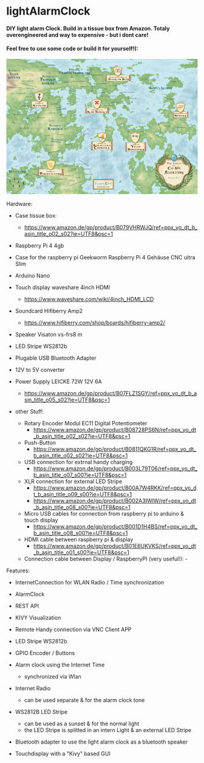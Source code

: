 # lightAlarmClock

#### DIY light alarm Clock. Build in a tissue box from Amazon. Totaly overengineered and way to expensive - but i dont care! 
#### Feel free to use some code or build it for yourself!(:

![lightAlarmClock](https://github.com/lukasbenz/lightAlarmClock/blob/develop/docuImg/world_map_of_cpp_STL_algorithms.png)


Hardware:
- Case tissue box: 
 	- https://www.amazon.de/gp/product/B079VHRWJQ/ref=ppx_yo_dt_b_asin_title_o02_s02?ie=UTF8&psc=1 
- Raspberry Pi 4 4gb    
- Case for the raspberry pi Geekworm Raspberry Pi 4 Gehäuse CNC ultra Slim   
- Arduino Nano
- Touch display waveshare 4inch HDMI
	- https://www.waveshare.com/wiki/4inch_HDMI_LCD
- Soundcard Hifiberry Amp2
	- https://www.hifiberry.com/shop/boards/hifiberry-amp2/
- Speaker Visaton vs-frs8 m
- LED Stripe WS2812b
- Plugable USB Bluetooth Adapter
- 12V to 5V converter
- Power Supply LEICKE 72W 12V 6A
 	- https://www.amazon.de/gp/product/B07FLZ1SGY/ref=ppx_yo_dt_b_asin_title_o05_s02?ie=UTF8&psc=1 
 
- other Stuff:
	- Rotary Encoder Modul EC11 Digital Potentiometer
   		- https://www.amazon.de/gp/product/B08728PS6N/ref=ppx_yo_dt_b_asin_title_o02_s02?ie=UTF8&psc=1
   	- Push-Button
   		- https://www.amazon.de/gp/product/B0811QKG1R/ref=ppx_yo_dt_b_asin_title_o02_s02?ie=UTF8&psc=1 
   	- USB connection for extrnal handy charging 
   		- https://www.amazon.de/gp/product/B003L79T06/ref=ppx_yo_dt_b_asin_title_o07_s00?ie=UTF8&psc=1
	- XLR connection for external LED Stripe
   		- https://www.amazon.de/gp/product/B00A7W4RKK/ref=ppx_yo_dt_b_asin_title_o09_s00?ie=UTF8&psc=1
   		- https://www.amazon.de/gp/product/B002A3IWIW/ref=ppx_yo_dt_b_asin_title_o08_s00?ie=UTF8&psc=1
	- Micro USB cables for connection from raspberry pi to arduino & touch display
   		- https://www.amazon.de/gp/product/B001D1H4BS/ref=ppx_yo_dt_b_asin_title_o08_s00?ie=UTF8&psc=1
	- HDMI cable between raspberry pi & display
   		- https://www.amazon.de/gp/product/B01E6UKVKS/ref=ppx_yo_dt_b_asin_title_o01_s00?ie=UTF8&psc=1
	- Connection cable between Display / RaspberryPI (very useful!): 
   						-   
 
     
      
Features: 
 - InternetConnection for WLAN Radio / Time synchronization
 - AlarmClock
 - REST API
 - KIVY Visualization
 - Remote Handy connection via VNC Client APP     
 - LED Stripe WS2812b
 - GPIO Encoder / Buttons
 
- Alarm clock using the Internet Time 
	- synchronized via Wlan
- Internet Radio 
	- can be used separate & for the alarm clock tone
- WS2812B LED Stripe 
	- can be used as a sunset & for the normal light
	- the LED Stripe is splitted in an intern Light & an external LED Stripe
- Bluetooth adapter to use the light alarm clock as a bluetooth speaker 
- Touchdisplay with a "Kivy" based GUI
